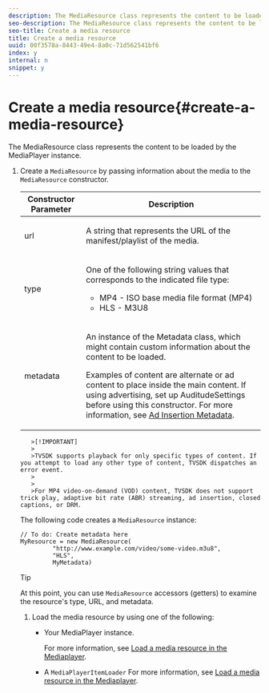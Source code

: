 ```yaml
---
description: The MediaResource class represents the content to be loaded by the MediaPlayer instance.
seo-description: The MediaResource class represents the content to be loaded by the MediaPlayer instance.
seo-title: Create a media resource
title: Create a media resource
uuid: 00f3578a-8443-49e4-8a0c-71d562541bf6
index: y
internal: n
snippet: y
---
```


# Create a media resource{#create-a-media-resource}

The MediaResource class represents the content to be loaded by the MediaPlayer instance.

1. Create a `MediaResource` by passing information about the media to the `MediaResource` constructor.

    <table id="table_DD0D5D9129D54F73881399B9B4FF546A"> 
 <thead> 
  <tr> 
   <th colname="col1" class="entry"> Constructor Parameter </th> 
   <th colname="col2" class="entry"> Description </th> 
  </tr>
 </thead>
 <tbody> 
  <tr> 
   <td colname="col1"><span class="codeph"> url</span> </td> 
   <td colname="col2"> <p>A string that represents the URL of the manifest/playlist of the media. </p> </td> 
  </tr> 
  <tr> 
   <td colname="col1"><span class="codeph"> type</span> </td> 
   <td colname="col2"> <p>One of the following string values that corresponds to the indicated file type: 
     <ul id="ul_7512E90B7B294EF9BFBA2D68DE678CBB"> 
      <li id="li_AA84434E84184A3D909552794B425ABD"><span class="codeph"> MP4</span> - ISO base media file format (MP4) </li> 
      <li id="li_8A2F3752569344B59EE30303A8393488"><span class="codeph"> HLS</span> - M3U8 </li> 
     </ul> </p> </td> 
  </tr> 
  <tr> 
   <td colname="col1"><span class="codeph"> metadata</span> </td> 
   <td colname="col2"> <p>An instance of the <span class="codeph"> Metadata</span> class, which might contain custom information about the content to be loaded. </p> <p>Examples of content are alternate or ad content to place inside the main content. If using advertising, set up <span class="codeph"> AuditudeSettings</span> before using this constructor. For more information, see <a href="../../../TVSDK-1.4-for-Desktop-HLS/ad-insertion/ad-insertion-metadata/c-psdk-dhls-1.4-ad-insertion-metadata.md" format="dita" scope="local"> Ad Insertion Metadata</a>. </p> </td> 
  </tr> 
 </tbody> 
</table>

       >[!IMPORTANT]
       >
       >TVSDK supports playback for only specific types of content. If you attempt to load any other type of content, TVSDK dispatches an error event. 
       >
       >
       >For MP4 video-on-demand (VOD) content, TVSDK does not support trick play, adaptive bit rate (ABR) streaming, ad insertion, closed captions, or DRM.

   The following code creates a `MediaResource` instance:

   ```
   // To do: Create metadata here
   MyResource = new MediaResource(
            "http://www.example.com/video/some-video.m3u8", 
            "HLS",
            MyMetadata)
   ```

   >[!TIP]
   >
   >At this point, you can use `MediaResource` accessors (getters) to examine the resource's type, URL, and metadata.

1. Load the media resource by using one of the following:

    * Your MediaPlayer instance.

      For more information, see [Load a media resource in the Mediaplayer](../../../TVSDK-1.4-for-Desktop-HLS/t-psdk-dhls-1.4-configure/c-psdk-dhls-1.4-mediaplayer-initialize-for-video/t-psdk-dhls-1.4-media-resource-load.md). 
    * A `MediaPlayerItemLoader` For more information, see [Load a media resource in the Mediaplayer](../../../TVSDK-1.4-for-Desktop-HLS/t-psdk-dhls-1.4-configure/c-psdk-dhls-1.4-mediaplayer-initialize-for-video/t-psdk-dhls-1.4-media-resource-load.md).

